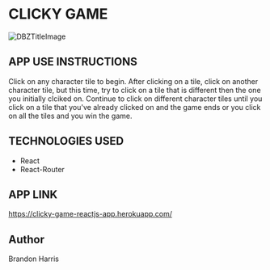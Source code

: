 
# CLICKY GAME #

![DBZTitleImage](DBZZCardGameImage.png)

## APP USE INSTRUCTIONS ## 

Click on any character tile to begin.  After clicking on a tile, click on another character tile, but this time, try to click on a tile that is different then the one you initially clciked on.  Continue to click on different character tiles until you click on a tile that you've already clicked on and the game ends or you click on all the tiles and you win the game. 

## TECHNOLOGIES USED ##

* React
* React-Router


## APP LINK ## 

https://clicky-game-reactjs-app.herokuapp.com/

## Author ## 
 Brandon Harris